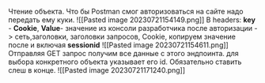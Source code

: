 Чтение объекта.
Что бы Postman смог авторизоваться на сайте надо передать ему куки.
![[Pasted image 20230721154149.png]]
В headers:
__key__ - __Cookie__, 
__Value__- значение из консоли разработчика после авторизации -> сеть,заголовки, заголовки запросов, Cookie, копируем значение после и включая __sessionid__
![[Pasted image 20230721154611.png]]
Отправляя GET запрос получим все данные с этого эндпоинта. для выбора конкретного объекта указывает его id. Обязательно ставить слеш в конце.
![[Pasted image 20230721171240.png]]
